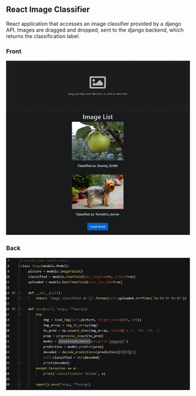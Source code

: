 ## React Image Classifier

React application that accesses an image classifier provided by a django API.
Images are dragged and dropped, sent to the django backend, which returns the
classification label.

### Front
![](https://github.com/kupchoy/React-Image-Classifier/blob/master/img_classifier_dark.PNG "home page")

### Back
![](https://github.com/kupchoy/React-Image-Classifier/blob/master/django-img-classifier.PNG "back end")

